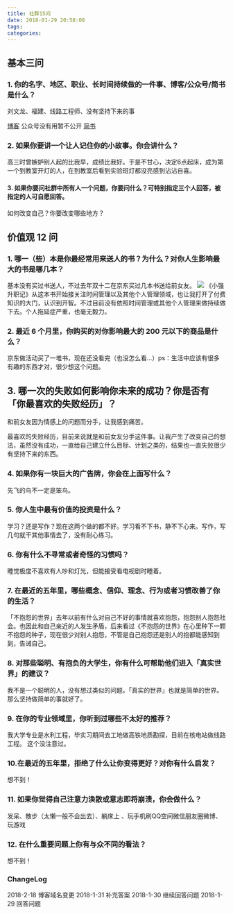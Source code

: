 ```yaml
---
title: 社群15问
date: 2018-01-29 20:58:08
tags:
categories:
---
```

## 基本三问
### 1. 你的名字、地区、职业、长时间持续做的一件事、博客/公众号/简书 是什么？
刘文龙、福建、线路工程师、没有坚持下来的事
<!--more-->
[博客](http://blgo.syaoran.me/)
公众号没有用暂不公开
[简书](https://www.jianshu.com/u/f147b6fa559d)
### 2. 如果你要讲一个让人记住你的小故事。你会讲什么？
高三时曾嫉妒别人起的比我早，成绩比我好。于是不甘心，决定6点起床，成为第一个到教室开灯的人，在到教室后看到实验班灯都没亮感到沾沾自喜。
#### 3. 如果你要问社群中所有人一个问题，你要问什么？可特别指定三个人回答，被指定的人可自愿回答。
如何改变自己？你要改变哪些地方？
## 价值观 12 问
### 1. 哪一（些）本是你最经常用来送人的书？为什么？对你人生影响最大的书是哪几本？
基本没有买过书送人，不过去年双十二在京东买过几本书送给前女友。
![](https://blgo-1258469251.cos.ap-shanghai.myqcloud.com/20180129091721420.png)
《小强升职记》从这本书开始接关注时间管理以及其他个人管理领域，也让我打开了付费知识的大门，认识到开智。不过目前没有依照时间管理或其他个人管理来做持续做下去。个人拖延症严重，也毫无毅力。
### 2. 最近 6 个月里，你购买的对你影响最大的 200 元以下的商品是什么？
京东做活动买了一堆书，现在还没看完（也没怎么看...）ps：生活中应该有很多有趣的东西才对，很少想这个问题。
## 3. 哪一次的失败如何影响你未来的成功？你是否有「你最喜欢的失败经历」？
和前女友因为情感上的问题而分手，让我感到痛苦。

最喜欢的失败经历，目前来说就是和前女友分手这件事。让我产生了改变自己的想法，虽然没有成功，一直给自己建立什么目标、计划之类的，结果也一直失败很少有坚持下来的东西。

### 4. 如果你有一块巨大的广告牌，你会在上面写什么？
先飞的鸟不一定是笨鸟。
### 5. 你人生中最有价值的投资是什么？
学习？还是写作？现在这两个做的都不好。学习看不下书，静不下心来。写作，写几句就干其他事情去了，没有耐心练习。
### 6.  你有什么不寻常或者奇怪的习惯吗？
睡觉极度不喜欢有人吵和灯光，但能接受看电视剧时睡着。
### 7. 在最近的五年里，哪些概念、信仰、理念、行为或者习惯改善了你的生活？
「不抱怨的世界」去年以前有什么对自己不好的事情就喜欢抱怨，抱怨别人抱怨社会。也因此和自己亲近的人发生矛盾，后来看过《不抱怨的世界》在心里种下一颗不抱怨的种子，现在很少对别人抱怨，不管是自己抱怨还是别人的抱都能感知到到，告诫自己。
### 8. 对那些聪明、有抱负的大学生，你有什么可帮助他们进入「真实世界」的建议？
我不是一个聪明的人，没有想过类似的问题。「真实的世界」也就是简单的世界。那么坚持做简单的事就好了。
### 9. 在你的专业领域里，你听到过哪些不太好的推荐？
我大学专业是水利工程，毕实习期间去工地做高铁地质勘探，目前在核电站做线路工程。
这个没注意过。
### 10.在最近的五年里，拒绝了什么让你变得更好？对你有什么启发？
想不到！
### 11. 如果你觉得自己注意力涣散或意志即将崩溃，你会做什么？
发呆、散步（太懒一般不会出去）、躺床上 、玩手机刷QQ空间微信朋友圈微博、玩游戏
### 12. 在什么重要问题上你有与众不同的看法？
想不到！
### ChangeLog
2018-2-18 博客域名变更
2018-1-31 补充答案
2018-1-30 继续回答问题
2018-1-29 回答问题
